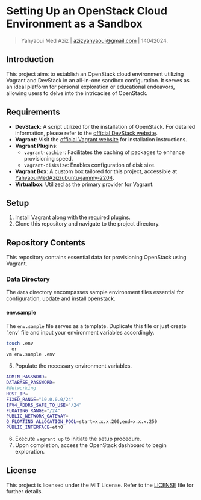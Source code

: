# Setting Up an OpenStack Cloud Environment as a Sandbox
> Yahyaoui Med Aziz  | <azizyahyaoui@gmail.com> | 14042024.

## Introduction
This project aims to establish an OpenStack cloud environment utilizing Vagrant and DevStack in an all-in-one sandbox configuration. It serves as an ideal platform for personal exploration or educational endeavors, allowing users to delve into the intricacies of OpenStack.

## Requirements
- **DevStack**: A script utilized for the installation of OpenStack. For detailed information, please refer to the [official DevStack website](https://opendev.org/openstack/devstack.git).
- **Vagrant**: Visit the [official Vagrant website](https://www.vagrantup.com/) for installation instructions.
- **Vagrant Plugins**:
  - `vagrant-cachier`: Facilitates the caching of packages to enhance provisioning speed.
  - `vagrant-disksize`: Enables configuration of disk size.
- **Vagrant Box**: A custom box tailored for this project, accessible at [YahyaouiMedAziz/ubuntu-jammy-2204](https://app.vagrantup.com/YahyaouiMedAziz/boxes/ubuntu-jammy-2204).
- **Virtualbox**: Utilized as the primary provider for Vagrant.

## Setup
1. Install Vagrant along with the required plugins.
2. Clone this repository and navigate to the project directory.

## Repository Contents

This repository contains essential data for provisioning OpenStack using Vagrant.

### Data Directory

The `data` directory encompasses sample environment files essential for configuration, update and install openstack.

#### env.sample

The `env.sample` file serves as a template. Duplicate this file  or just create '.env' file and input your environment variables accordingly.
```bash
touch .env
  or
vm env.sample .env
```
5. Populate the necessary environment variables.
```bash
ADMIN_PASSWORD=
DATABASE_PASSWORD=
#Networking
HOST_IP=
FIXED_RANGE="10.0.0.0/24"
IPV4_ADDRS_SAFE_TO_USE="/24"
FLOATING_RANGE="/24"
PUBLIC_NETWORK_GATEWAY=
Q_FLOATING_ALLOCATION_POOL=start=x.x.x.200,end=x.x.x.250
PUBLIC_INTERFACE=eth0
```

6. Execute `vagrant up` to initiate the setup procedure.
7. Upon completion, access the OpenStack dashboard to begin exploration.

## License
This project is licensed under the MIT License. Refer to the [LICENSE](LICENSE) file for further details.

